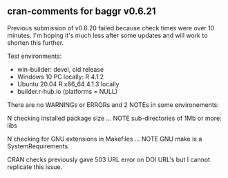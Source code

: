## cran-comments for baggr v0.6.21

Previous submission of v0.6.20 failed because check times were over 10 minutes.
I'm hoping it's much less after some updates and will work to shorten this further.

Test environments:

* win-builder: devel, old release
* Windows 10 PC locally: R 4.1.2
* Ubuntu 20.04 R x86_64 4.1.3 locally
* builder.r-hub.io (platforms = NULL)

There are no WARNINGs or ERRORs and 2 NOTEs in some environements:

N checking installed package size ... NOTE
  sub-directories of 1Mb or more: libs
  
N checking for GNU extensions in Makefiles ... NOTE
  GNU make is a SystemRequirements. 
  
CRAN checks previously gave 503 URL error on DOI URL's but I cannot replicate 
this issue.
